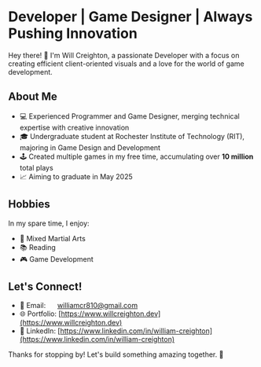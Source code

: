 # Developer | Game Designer | Always Pushing Innovation

Hey there! 👋 I'm Will Creighton, a passionate Developer with a focus on creating efficient client-oriented visuals and a love for the world of game development.

## About Me

- 💻 Experienced Programmer and Game Designer, merging technical expertise with creative innovation
- 🎓 Undergraduate student at Rochester Institute of Technology (RIT), majoring in Game Design and Development
- 🕹️ Created multiple games in my free time, accumulating over **10 million** total plays
- 📈 Aiming to graduate in May 2025

## Hobbies

In my spare time, I enjoy:

- 🥋 Mixed Martial Arts
- 📚 Reading
- 🎮 Game Development

## Let's Connect!

- 📧 Email:&nbsp;&nbsp;&nbsp;&nbsp;&nbsp;&nbsp;williamcr810@gmail.com
- 🌐 Portfolio:&nbsp;[https://www.willcreighton.dev](https://www.willcreighton.dev)
- 🔗 LinkedIn:&nbsp;[https://www.linkedin.com/in/william-creighton](https://www.linkedin.com/in/william-creighton)

Thanks for stopping by! Let's build something amazing together. 🚀

